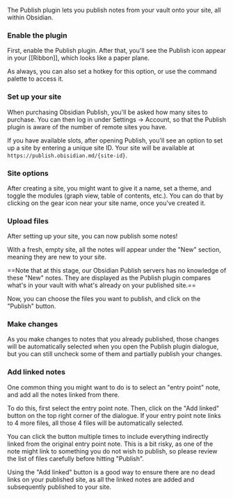 The Publish plugin lets you publish notes from your vault onto your site, all within Obsidian.

### Enable the plugin

First, enable the Publish plugin. After that, you'll see the Publish icon appear in your [[Ribbon]], which looks like a paper plane.

As always, you can also set a hotkey for this option, or use the command palette to access it.

### Set up your site

When purchasing Obsidian Publish, you'll be asked how many sites to purchase. You can then log in under Settings -> Account, so that the Publish plugin is aware of the number of remote sites you have.

If you have available slots, after opening Publish, you'll see an option to set up a site by entering a unique site ID. Your site will be available at `https://publish.obisidian.md/{site-id}`.

### Site options

After creating a site, you might want to give it a name, set a theme, and toggle the modules (graph view, table of contents, etc.). You can do that by clicking on the gear icon near your site name, once you've created it.

### Upload files

After setting up your site, you can now publish some notes!

With a fresh, empty site, all the notes will appear under the "New" section, meaning they are new to your site.

==Note that at this stage, our Obsidian Publish servers has no knowledge of these "New" notes. They are displayed as the Publish plugin compares what's in your vault with what's already on your published site.==

Now, you can choose the files you want to publish, and click on the "Publish" button.

### Make changes

As you make changes to notes that you already published, those changes will be automatically selected when you open the Publish plugin dialogue, but you can still uncheck some of them and partially publish your changes.

### Add linked notes

One common thing you might want to do is to select an "entry point" note, and add all the notes linked from there.

To do this, first select the entry point note. Then, click on the "Add linked" button on the top right corner of the dialogue. If your entry point note links to 4 more files, all those 4 files will be automatically selected.

You can click the button multiple times to include everything indirectly linked from the original entry point note. This is a bit risky, as one of the note might link to something you do not wish to publish, so please review the list of files carefully before hitting "Publish".

Using the "Add linked" button is a good way to ensure there are no dead links on your published site, as all the linked notes are added and subsequently published to your site.